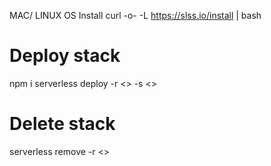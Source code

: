 MAC/ LINUX OS Install
curl -o- -L https://slss.io/install | bash

# Deploy stack
npm i
serverless deploy -r <<REGION>> -s <<STAGE>>

# Delete stack
serverless remove -r <<REGION>>
